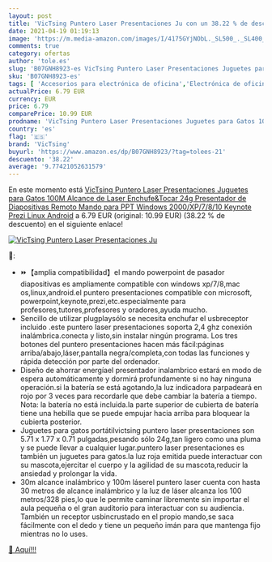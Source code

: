 ```yaml
---
layout: post
title: 'VicTsing Puntero Laser Presentaciones Ju con un 38.22 % de descuento'
date: 2021-04-19 01:19:13
image: 'https://m.media-amazon.com/images/I/4175GYjNObL._SL500_._SL400_.jpg'
comments: true
category: ofertas
author: 'tole.es'
slug: 'B07GNH8923-es VicTsing Puntero Laser Presentaciones Juguetes para Gatos...'
sku: 'B07GNH8923-es'
tags: [ 'Accesorios para electrónica de oficina','Electrónica de oficina','Oficina y papelería','Punteros para presentaciones','android','victsing', ]
actualPrice: 6.79 EUR
currency: EUR
price: 6.79
comparePrice: 10.99 EUR
prodname: 'VicTsing Puntero Laser Presentaciones Juguetes para Gatos 100M Alcance de Laser Enchufe&Tocar 24g Presentador de Diapositivas Remoto Mando para PPT Windows 2000/XP/7/8/10 Keynote Prezi Linux Android'
country: 'es'
flag: '🇪🇸'
brand: 'VicTsing'
buyurl: 'https://www.amazon.es/dp/B07GNH8923/?tag=tolees-21'
descuento: '38.22'
average: '9.77421052631579'
---
```


En este momento está [VicTsing Puntero Laser Presentaciones Juguetes para Gatos 100M Alcance de Laser Enchufe&Tocar 24g Presentador de Diapositivas Remoto Mando para PPT Windows 2000/XP/7/8/10 Keynote Prezi Linux Android](https://www.amazon.es/dp/B07GNH8923/?tag=tolees-21) a 6.79 EUR (original: 10.99 EUR) (38.22 %  de descuento) en el siguiente enlace!

[![VicTsing Puntero Laser Presentaciones Ju](https://m.media-amazon.com/images/I/4175GYjNObL._SL500_._SL400_.jpg)](https://www.amazon.es/dp/B07GNH8923/?tag=tolees-21)

🔎:

- ⏩【amplia compatibilidad】el mando powerpoint de pasador diapositivas es ampliamente compatible con windows xp/7/8,mac os,linux,android.el puntero presentaciones compatible con microsoft, powerpoint,keynote,prezi,etc.especialmente para profesores,tutores,profesores y oradores,ayuda mucho.
- Sencillo de utilizar plugplaysólo se necesita enchufar el usbreceptor incluido .este puntero laser presentaciones soporta 2,4 ghz conexión inalámbrica.conecta y listo,sin instalar ningún programa. Los tres botones del puntero presentaciones hacen más fácil:páginas arriba/abajo,láser,pantalla negra/completa,con todas las funciones y rápida detección por parte del ordenador.
- Diseño de ahorrar energíael presentador inalambrico estará en modo de espera automáticamente y dormirá profundamente si no hay ninguna operación.si la batería se está agotando,la luz indicadora parpadeará en rojo por 3 veces para recordarle que debe cambiar la batería a tiempo. Nota: la batería no está incluida.la parte superior de cubierta de batería tiene una hebilla que se puede empujar hacia arriba para bloquear la cubierta posterior.
- Juguetes para gatos portátilvictsing puntero laser presentaciones son 5.71 x 1.77 x 0.71 pulgadas,pesando sólo 24g,tan ligero como una pluma y se puede llevar a cualquier lugar.puntero laser presentaciones es también un juguetes para gatos.la luz roja emitida puede interactuar con su mascota,ejercitar el cuerpo y la agilidad de su mascota,reducir la ansiedad y prolongar la vida.
- 30m alcance inalámbrico y 100m láserel puntero laser cuenta con hasta 30 metros de alcance inalámbrico y la luz de láser alcanza los 100 metros/328 pies,lo que le permite caminar libremente sin importar el aula pequeña o el gran auditorio para interactuar con su audiencia. También un receptor usbincrustado en el propio mando,se saca fácilmente con el dedo y tiene un pequeño imán para que mantenga fijo mientras no lo uses.

[🛒 Aquí!!!](https://www.amazon.es/dp/B07GNH8923/?tag=tolees-21)
